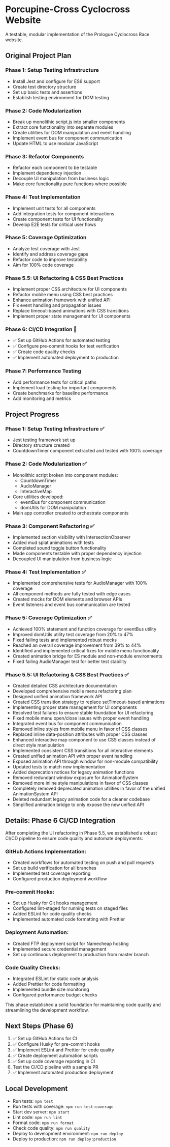 # Porcupine-Cross Cyclocross Website

A testable, modular implementation of the Prologue Cyclocross Race website.

## Original Project Plan

### Phase 1: Setup Testing Infrastructure
- Install Jest and configure for ES6 support
- Create test directory structure
- Set up basic tests and assertions
- Establish testing environment for DOM testing

### Phase 2: Code Modularization
- Break up monolithic script.js into smaller components
- Extract core functionality into separate modules
- Create utilities for DOM manipulation and event handling
- Implement event bus for component communication
- Update HTML to use modular JavaScript

### Phase 3: Refactor Components
- Refactor each component to be testable
- Implement dependency injection
- Decouple UI manipulation from business logic
- Make core functionality pure functions where possible

### Phase 4: Test Implementation
- Implement unit tests for all components
- Add integration tests for component interactions
- Create component tests for UI functionality
- Develop E2E tests for critical user flows

### Phase 5: Coverage Optimization
- Analyze test coverage with Jest
- Identify and address coverage gaps
- Refactor code to improve testability
- Aim for 100% code coverage

### Phase 5.5: UI Refactoring & CSS Best Practices
- Implement proper CSS architecture for UI components
- Refactor mobile menu using CSS best practices
- Enhance animation framework with unified API
- Fix event handling and propagation issues
- Replace timeout-based animations with CSS transitions
- Implement proper state management for UI components

### Phase 6: CI/CD Integration 🚧
- ✅ Set up GitHub Actions for automated testing
- ✅ Configure pre-commit hooks for test verification
- ✅ Create code quality checks
- ✅ Implement automated deployment to production

### Phase 7: Performance Testing
- Add performance tests for critical paths
- Implement load testing for important components
- Create benchmarks for baseline performance
- Add monitoring and metrics

## Project Progress

### Phase 1: Setup Testing Infrastructure ✅
- Jest testing framework set up
- Directory structure created
- CountdownTimer component extracted and tested with 100% coverage

### Phase 2: Code Modularization ✅
- Monolithic script broken into component modules:
  - CountdownTimer
  - AudioManager
  - InteractiveMap
- Core utilities developed:
  - eventBus for component communication
  - domUtils for DOM manipulation
- Main app controller created to orchestrate components

### Phase 3: Component Refactoring ✅
- Implemented section visibility with IntersectionObserver
- Added mud splat animations with tests
- Completed sound toggle button functionality
- Made components testable with proper dependency injection
- Decoupled UI manipulation from business logic

### Phase 4: Test Implementation ✅
- Implemented comprehensive tests for AudioManager with 100% coverage
- All component methods are fully tested with edge cases
- Created mocks for DOM elements and browser APIs
- Event listeners and event bus communication are tested

### Phase 5: Coverage Optimization ✅
- Achieved 100% statement and function coverage for eventBus utility
- Improved domUtils utility test coverage from 20% to 47%
- Fixed failing tests and implemented robust mocks
- Reached an overall coverage improvement from 39% to 44%
- Identified and implemented critical fixes for mobile menu functionality
- Created animation bridge for ES module and non-module environments
- Fixed failing AudioManager test for better test stability

### Phase 5.5: UI Refactoring & CSS Best Practices ✅
- Created detailed CSS architecture documentation
- Developed comprehensive mobile menu refactoring plan
- Designed unified animation framework API
- Created CSS transition strategy to replace setTimeout-based animations
- Implementing proper state management for UI components
- Resolved test failures to ensure stable foundation for UI refactoring
- Fixed mobile menu open/close issues with proper event handling
- Integrated event bus for component communication
- Removed inline styles from mobile menu in favor of CSS classes
- Replaced inline data-position attributes with proper CSS classes
- Enhanced interactive map component to use CSS classes instead of direct style manipulation
- Implemented consistent CSS transitions for all interactive elements
- Created unified animation API with proper event handling
- Exposed animation API through window for non-module compatibility
- Updated tests to match new implementation
- Added deprecation notices for legacy animation functions
- Removed redundant window exposure for AnimationSystem
- Removed more inline style manipulations in favor of CSS classes
- Completely removed deprecated animation utilities in favor of the unified AnimationSystem API
- Deleted redundant legacy animation code for a cleaner codebase
- Simplified animation bridge to only expose the new unified API

## Details: Phase 6 CI/CD Integration

After completing the UI refactoring in Phase 5.5, we established a robust CI/CD pipeline to ensure code quality and automate deployments:

### GitHub Actions Implementation:
- Created workflows for automated testing on push and pull requests
- Set up build verification for all branches
- Implemented test coverage reporting
- Configured production deployment workflow

### Pre-commit Hooks:
- Set up Husky for Git hooks management
- Configured lint-staged for running tests on staged files
- Added ESLint for code quality checks
- Implemented automated code formatting with Prettier

### Deployment Automation:
- Created FTP deployment script for Namecheap hosting
- Implemented secure credential management
- Set up continuous deployment to production from master branch

### Code Quality Checks:
- Integrated ESLint for static code analysis
- Added Prettier for code formatting
- Implemented bundle size monitoring
- Configured performance budget checks

This phase established a solid foundation for maintaining code quality and streamlining the development workflow.

## Next Steps (Phase 6)
1. ✅ Set up GitHub Actions for CI
2. ✅ Configure Husky for pre-commit hooks
3. ✅ Implement ESLint and Prettier for code quality
4. ✅ Create deployment automation scripts
5. ✅ Set up code coverage reporting in CI
6. Test the CI/CD pipeline with a sample PR
7. ✅ Implement automated production deployment

## Local Development
- Run tests: `npm test`
- Run tests with coverage: `npm run test:coverage`
- Start dev server: `npm start`
- Lint code: `npm run lint`
- Format code: `npm run format`
- Check code quality: `npm run quality`
- Deploy to development environment: `npm run deploy`
- Deploy to production: `npm run deploy:production`